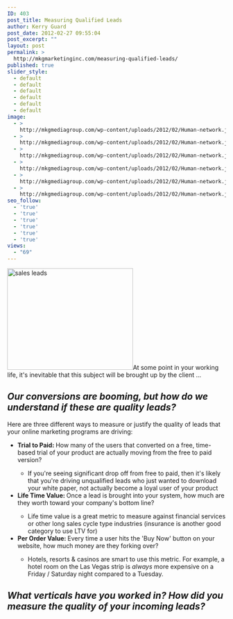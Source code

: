 ```yaml
---
ID: 403
post_title: Measuring Qualified Leads
author: Kerry Guard
post_date: 2012-02-27 09:55:04
post_excerpt: ""
layout: post
permalink: >
  http://mkgmarketinginc.com/measuring-qualified-leads/
published: true
slider_style:
  - default
  - default
  - default
  - default
  - default
  - default
image:
  - >
    http://mkgmediagroup.com/wp-content/uploads/2012/02/Human-network.jpeg
  - >
    http://mkgmediagroup.com/wp-content/uploads/2012/02/Human-network.jpeg
  - >
    http://mkgmediagroup.com/wp-content/uploads/2012/02/Human-network.jpeg
  - >
    http://mkgmediagroup.com/wp-content/uploads/2012/02/Human-network.jpeg
  - >
    http://mkgmediagroup.com/wp-content/uploads/2012/02/Human-network.jpeg
  - >
    http://mkgmediagroup.com/wp-content/uploads/2012/02/Human-network.jpeg
seo_follow:
  - 'true'
  - 'true'
  - 'true'
  - 'true'
  - 'true'
  - 'true'
views:
  - "69"
---
```

<img class="alignleft size-full wp-image-698" title="quality leads" src="http://mkgmediagroup.com/wp-content/uploads/2012/02/Quality-MLM-Lead1.jpeg" alt="sales leads" width="290" height="234" />At some point in your working life, it's inevitable that this subject will be brought up by the client ...
<h2><em>Our conversions are booming, but how do we understand if these are quality leads?</em></h2>
Here are three different ways to measure or justify the quality of leads that your online marketing programs are driving:
<ul>
	<li><strong>Trial to Paid: </strong>How many of the users that converted on a free, time-based trial of your product are actually moving from the free to paid version?</li>
<ul>
	<li>If you're seeing significant drop off from free to paid, then it's likely that you're driving unqualified leads who just wanted to download your white paper, not actually become a loyal user of your product</li>
</ul>
	<li><strong>Life Time Value: </strong>Once a lead is brought into your system, how much are they worth toward your company's bottom line?</li>
<ul>
	<li>Life time value is a great metric to measure against financial services or other long sales cycle type industries (insurance is another good category to use LTV for)</li>
</ul>
	<li><strong>Per Order Value: </strong>Every time a user hits the 'Buy Now' button on your website, how much money are they forking over?</li>
<ul>
	<li>Hotels, resorts &amp; casinos are smart to use this metric. For example, a hotel room on the Las Vegas strip is <em>always </em>more expensive on a Friday / Saturday night compared to a Tuesday.</li>
</ul>
</ul>
<h2><em>What verticals have you worked in? How did you measure the quality of your incoming leads?</em></h2>
&nbsp;

&nbsp;